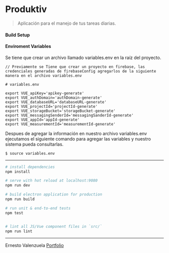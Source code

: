 # Produktiv

> Aplicación para el manejo de tus tareas diarias.

#### Build Setup

#### Enviroment Variables

Se tiene que crear un archivo llamado variables.env en la raíz del proyecto.

``` Configuration Firabase
// Previamente se Tiene que crear un proyecto en firebase, las credenciales generadas de firebaseConfig agregarlos de la siguiente manera en el archivo variables.env

# variables.env

export VUE_apiKey='apikey-generate'
export VUE_authDomain='authDomain-generate'
export VUE_databaseURL='databaseURL-generate'
export VUE_projectId='projectId-generate'
export VUE_storageBucket='storageBucket-generate'
export VUE_messagingSenderId='messagingSanderId-generate'
export VUE_appId='appId-generate'
export VUE_measurementId='measurementId-generate'

```

Despues de agregar la información en nuestro archivo variables.env ejecutamos el siguiente comando para agregar las variables y nuestro sistema pueda consultarlas.

```
$ source variables.env
```

---

``` bash
# install dependencies
npm install

# serve with hot reload at localhost:9080
npm run dev

# build electron application for production
npm run build

# run unit & end-to-end tests
npm test


# lint all JS/Vue component files in `src/`
npm run lint

```

---

Ernesto Valenzuela [Portfolio](https://netov.dev)
